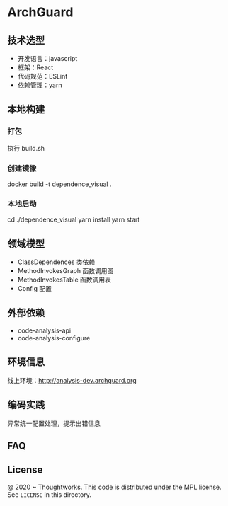 # ArchGuard

## 技术选型

- 开发语言：javascript
- 框架：React
- 代码规范：ESLint
- 依赖管理：yarn

## 本地构建

### 打包

执行 build.sh

### 创建镜像

docker build -t dependence_visual .

### 本地启动

cd ./dependence_visual yarn install yarn start

## 领域模型

- ClassDependences 类依赖
- MethodInvokesGraph 函数调用图
- MethodInvokesTable 函数调用表
- Config 配置

## 外部依赖

- code-analysis-api
- code-analysis-configure

## 环境信息

线上环境：http://analysis-dev.archguard.org

## 编码实践

异常统一配置处理，提示出错信息

## FAQ

License
---

@ 2020 ~ Thoughtworks. This code is distributed under the MPL license. See `LICENSE` in this directory.

